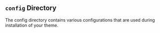 ## `config` Directory
The config directory contains various configurations that are used during installation of your theme.
